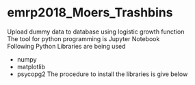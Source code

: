 # emrp2018_Moers_Trashbins
Upload dummy data to database using logistic growth function  
The tool for python programming is Jupyter Notebook  
Following Python Libraries are being used  

* numpy   
* matplotlib  
* psycopg2
The procedure to install the libraries is give below  

